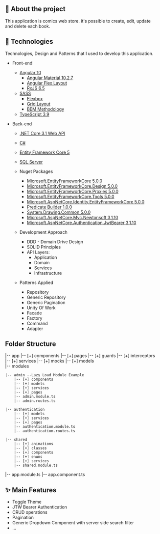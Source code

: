 ## 📖 About the project

This application is comics web store. it's possible to create, edit, update and delete each book.

## 🤖 Technologies

Technologies, Design and Patterns that I used to develop this application.

- Front-end

  - [Angular 10](https://angular.io/)
    - [Angular Material 10.2.7](https://material.angular.io/)
    - [Angular Flex Layout](https://github.com/angular/flex-layout/wiki/fxLayout-API)
    - [RxJS 6.5](https://rxjs-dev.firebaseapp.com/guide/overview)
  - [SASS](https://sass-lang.com/)
    - [Flexbox](https://www.w3schools.com/css/css3_flexbox.asp)
    - [Grid Layout](https://www.w3schools.com/css/css_grid.asp)
    - [BEM Methodology](http://getbem.com/naming/)
  - [TypeScript 3.9](https://www.typescriptlang.org/)

- Back-end

  - [.NET Core 3.1 Web API](https://dotnet.microsoft.com/download)
  - [C#](https://docs.microsoft.com/en-us/dotnet/csharp/)
  - [Entity Framework Core 5](https://docs.microsoft.com/en-us/ef/core/)
  - [SQL Server](https://docs.microsoft.com/en-us/sql/sql-server/?view=sql-server-ver15)
  - Nuget Packages

    - [Microsoft.EntityFrameworkCore 5.0.0](https://www.nuget.org/packages/Microsoft.EntityFrameworkCore/5.0.0?_src=template)
    - [Microsoft.EntityFrameworkCore.Design 5.0.0](https://www.nuget.org/packages/Microsoft.EntityFrameworkCore.Design/5.0.0?_src=template)
    - [Microsoft.EntityFrameworkCore.Proxies 5.0.0](https://www.nuget.org/packages/Microsoft.EntityFrameworkCore.Proxies/5.0.0?_src=template)
    - [Microsoft.EntityFrameworkCore.Tools 5.0.0](https://www.nuget.org/packages/Microsoft.EntityFrameworkCore.Tools/5.0.0?_src=template)
    - [Microsoft.AspNetCore.Identity.EntityFrameworkCore 5.0.0](https://www.nuget.org/packages/Microsoft.AspNetCore.Identity.EntityFrameworkCore/5.0.0?_src=template)
    - [Predicate Builder 1.0.0](https://www.nuget.org/packages/PredicateBuilder/)
    - [System.Drawing.Common 5.0.0](https://www.nuget.org/packages/System.Drawing.Common/5.0.0?_src=template)
    - [Microsoft.AspNetCore.Mvc.Newtonsoft 3.1.10](https://www.nuget.org/packages/Microsoft.AspNetCore.Mvc.NewtonsoftJson/3.1.10?_src=template)
    - [Microsoft.AspNetCore.Authentication.JwtBearer 3.1.10](https://www.nuget.org/packages/Microsoft.AspNetCore.Authentication.JwtBearer/3.1.10?_src=template)

  - Development Approach
    - DDD - Domain Drive Design
    - SOLID Principles
    - API Layers:
      - Application
      - Domain
      - Services
      - Infrastructure
  - Patterns Applied
    - Repository
    - Generic Repository
    - Generic Pagination
    - Unity Of Work
    - Facade
    - Factory
    - Command
    - Adapter

## Folder Structure

|-- app
|-- [+] components
|-- [+] pages
|-- [+] guards
|-- [+] interceptors
|-- [+] services
|-- [+] mocks
|-- [+] models  
|-- modules

    |-- admin --Lazy Load Module Example
        |-- [+] components
        |-- [+] models
        |-- [+] services
        |-- [+] pages
        |-- admin.module.ts
        |-- admin.routes.ts

    |-- authentication
        |-- [+] models
        |-- [+] services
        |-- [+] pages
        |-- authentication.module.ts
        |-- authentication.routes.ts

    |-- shared
        |-- [+] animations
        |-- [+] classes
        |-- [+] components
        |-- [+] enums
        |-- [+] services
        |-- shared.module.ts

|-- app.module.ts
|-- app.component.ts

## ✨ Main Features

- Toggle Theme
- JTW Bearer Authentication
- CRUD operations
- Pagination
- Generic Dropdown Component with server side search filter
- ...
